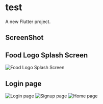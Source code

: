 # test

A new Flutter project.

## ScreenShot

## Food Logo Splash Screen
![Food Logo Splash Screen](https://user-images.githubusercontent.com/60134479/172093300-e60a7e03-a711-4d88-bc14-9d04daddb026.png)
## Login page
![Login page](https://user-images.githubusercontent.com/60134479/172094983-e5a63b9a-6373-433f-ae08-3192c302f559.png)
![Signup page](https://user-images.githubusercontent.com/60134479/172095093-83c031bf-0837-481f-ab7e-6be0df10d764.png)
![Home page](https://user-images.githubusercontent.com/60134479/172095103-ddfd1d7e-2631-4abb-9502-ae759778d3f9.png)
